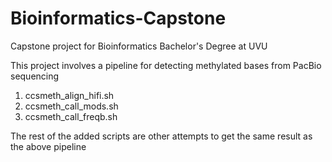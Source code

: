 # Bioinformatics-Capstone
Capstone project for Bioinformatics Bachelor's Degree at UVU

This project involves a pipeline for detecting methylated bases from PacBio sequencing
1. ccsmeth_align_hifi.sh
2. ccsmeth_call_mods.sh
3. ccsmeth_call_freqb.sh

The rest of the added scripts are other attempts to get the same result as the above pipeline
